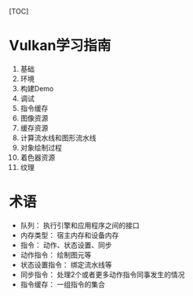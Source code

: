 [TOC]

# Vulkan学习指南
1. 基础
2. 环境
3. 构建Demo
4. 调试
5. 指令缓存
6. 图像资源
7. 缓存资源
8. 计算流水线和图形流水线
9. 对象绘制过程
10. 着色器资源
11. 纹理

# 术语
- 队列： 执行引擎和应用程序之间的接口
- 内存类型： 宿主内存和设备内存
- 指令： 动作、状态设置、同步
- 动作指令： 绘制图元等
- 状态设置指令： 绑定流水线等
- 同步指令： 处理2个或者更多动作指令同事发生的情况
- 指令缓存： 一组指令的集合

#

